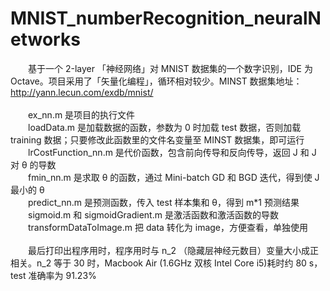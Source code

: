 # MNIST_numberRecognition_neuralNetworks
　　基于一个 2-layer 「神经网络」对 MNIST 数据集的一个数字识别，IDE 为 Octave。项目采用了「矢量化编程」，循环相对较少。MINST 数据集地址：http://yann.lecun.com/exdb/mnist/<br/>
<br/>
　　ex_nn.m 是项目的执行文件<br/>
　　loadData.m 是加载数据的函数，参数为 0 时加载 test 数据，否则加载 training 数据；只要修改此函数里的文件名变量至 MINST 数据集，即可运行<br/>
　　lrCostFunction_nn.m 是代价函数，包含前向传导和反向传导，返回 J 和 J 对 θ 的导数<br/>
　　fmin_nn.m 是求取 θ 的函数，通过 Mini-batch GD 和 BGD 迭代，得到使 J 最小的 θ<br/>
　　predict_nn.m 是预测函数，传入 test 样本集和 θ，得到 m*1 预测结果<br/>
　　sigmoid.m 和 sigmoidGradient.m 是激活函数和激活函数的导数<br/>
　　transformDataToImage.m 把 data 转化为 image，方便查看，单独使用<br/>
<br/>
　　最后打印出程序用时，程序用时与 n_2 （隐藏层神经元数目）变量大小成正相关。n_2 等于 30 时，Macbook Air (1.6GHz 双核 Intel Core i5)耗时约 80 s， test 准确率为 91.23%<br/>
